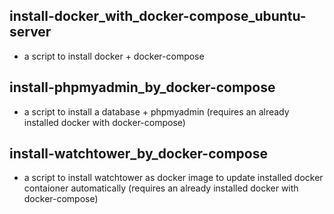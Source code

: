 ## install-docker_with_docker-compose_ubuntu-server
- a script to install docker + docker-compose

## install-phpmyadmin_by_docker-compose
- a script to install a database + phpmyadmin (requires an already installed docker with docker-compose)

## install-watchtower_by_docker-compose
- a script to install watchtower as docker image to update installed docker contaioner automatically (requires an already installed docker with docker-compose)
